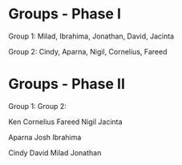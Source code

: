 # Groups - Phase I

Group 1: Milad, Ibrahima, Jonathan, David, Jacinta

Group 2: Cindy, Aparna, Nigil, Cornelius, Fareed


# Groups - Phase II



Group 1:
Group 2:









Ken
Cornelius
Fareed
Nigil
Jacinta

Aparna
Josh
Ibrahima


Cindy
David
Milad
Jonathan

